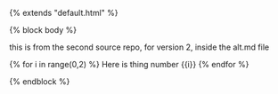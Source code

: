 {% extends "default.html" %}

{% block body %}

this is from the second source repo, for version 2, inside the alt.md file

{% for i in range(0,2) %}
  Here is thing number {{i}}
{% endfor %}

{% endblock %}